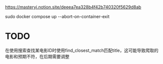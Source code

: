https://masteryi.notion.site/deeea7ea328b4f42b740320f5629d8ab


sudo docker compose up --abort-on-container-exit

# TODO
在使用搜索查找某电影ID时使用find_closest_match匹配title，这可能导致爬取的电影和预期不符，在后期需要调整